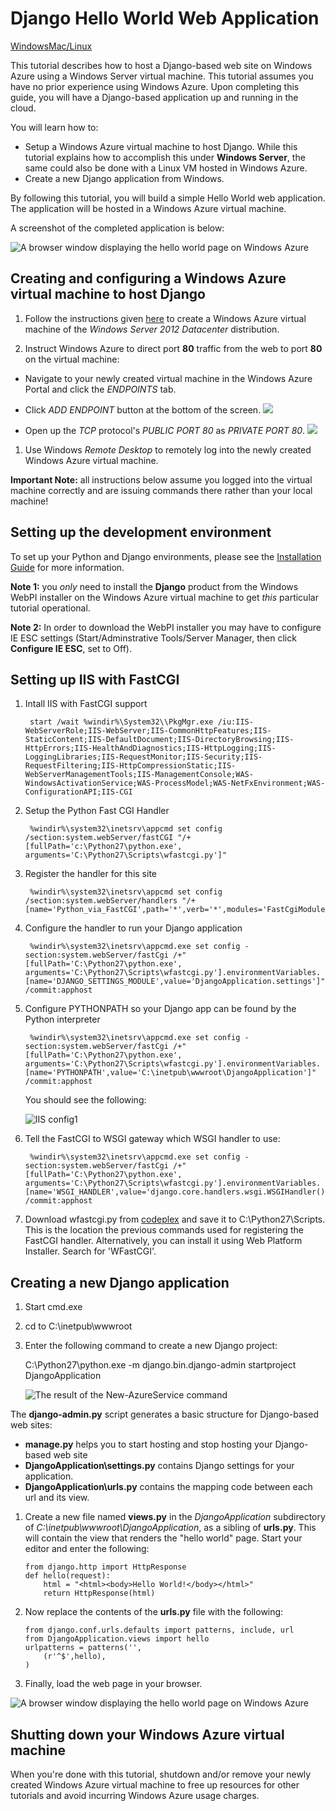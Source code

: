 <properties linkid="develop-python-web-app-with-django" urlDisplayName="Web with Django (Windows)" pageTitle="Python web app with Django - Windows Azure tutorial" title="Python web app with Django - Windows Azure tutorial" metaKeywords="Azure Django web app, Azure Django virtual machine" Description="A tutorial that teaches you how to host a Django-based web site on Windows Azure using a Windows Server 2008 R2 virtual machine." metaCanonical="" disqusComments="1" umbracoNaviHide="1" />


# Django Hello World Web Application

<div class="dev-center-tutorial-selector sublanding"><a href="/en-us/develop/python/tutorials/web-app-with-django/" title="Windows" class="current">Windows</a><a href="/en-us/develop/python/tutorials/django-hello-world-(maclinux)/" title="MacLinux">Mac/Linux</a></div>

This tutorial describes how to host a Django-based web site on Windows 
Azure using a Windows Server virtual machine. This tutorial assumes you have no prior experience using Windows Azure. Upon completing this guide, you will have a Django-based application up and running in the cloud.

You will learn how to:

* Setup a Windows Azure virtual machine to host Django. While this tutorial explains how to accomplish this under **Windows Server**, the same could also be done with a Linux VM hosted in Windows Azure. 
* Create a new Django application from Windows.

By following this tutorial, you will build a simple Hello World web
application. The application will be hosted in a Windows Azure virtual machine.

A screenshot of the completed application is below:

![A browser window displaying the hello world page on Windows Azure][1]

<div chunk="../../Shared/Chunks/create-account-and-vms-note.md" />

## Creating and configuring a Windows Azure virtual machine to host Django

1. Follow the instructions given [here][portal-vm] to create a Windows Azure virtual machine of the *Windows Server 2012 Datacenter* distribution.

1. Instruct Windows Azure to direct port **80** traffic from the web to port **80** on the virtual machine:
 - Navigate to your newly created virtual machine in the Windows Azure Portal and click the *ENDPOINTS* tab.
 - Click *ADD ENDPOINT* button at the bottom of the screen.
![][add endpoint]

 - Open up the *TCP* protocol's *PUBLIC PORT 80* as *PRIVATE PORT 80*.
![][port80]
1. Use Windows *Remote Desktop* to remotely log into the newly created Windows Azure virtual machine.  

**Important Note:** all instructions below assume you logged into the virtual machine correctly and are issuing commands there rather than your local machine! 

## <a id="setup"> </a>Setting up the development environment

To set up your Python and Django environments, please see the [Installation Guide][] for more information.  

**Note 1:** you *only* need to install the **Django** product from the Windows WebPI installer on the Windows Azure virtual machine to get *this* particular tutorial operational.

**Note 2:** In order to download the WebPI installer you may have to configure IE ESC settings (Start/Adminstrative Tools/Server Manager, then click **Configure IE ESC**, set to Off).

## Setting up IIS with FastCGI


1. Intall IIS with FastCGI support 

		start /wait %windir%\System32\\PkgMgr.exe /iu:IIS-WebServerRole;IIS-WebServer;IIS-CommonHttpFeatures;IIS-StaticContent;IIS-DefaultDocument;IIS-DirectoryBrowsing;IIS-HttpErrors;IIS-HealthAndDiagnostics;IIS-HttpLogging;IIS-LoggingLibraries;IIS-RequestMonitor;IIS-Security;IIS-RequestFiltering;IIS-HttpCompressionStatic;IIS-WebServerManagementTools;IIS-ManagementConsole;WAS-WindowsActivationService;WAS-ProcessModel;WAS-NetFxEnvironment;WAS-ConfigurationAPI;IIS-CGI


1. Setup the Python Fast CGI Handler

		%windir%\system32\inetsrv\appcmd set config /section:system.webServer/fastCGI "/+[fullPath='c:\Python27\python.exe', arguments='C:\Python27\Scripts\wfastcgi.py']"



1. Register the handler for this site

		%windir%\system32\inetsrv\appcmd set config /section:system.webServer/handlers "/+[name='Python_via_FastCGI',path='*',verb='*',modules='FastCgiModule',scriptProcessor='c:\Python27\python.exe|C:\Python27\Scripts\wfastcgi.py',resourceType='Unspecified']"


1. Configure the handler to run your Django application

		%windir%\system32\inetsrv\appcmd.exe set config -section:system.webServer/fastCgi /+"[fullPath='C:\Python27\python.exe', arguments='C:\Python27\Scripts\wfastcgi.py'].environmentVariables.[name='DJANGO_SETTINGS_MODULE',value='DjangoApplication.settings']" /commit:apphost

1. Configure PYTHONPATH so your Django app can be found by the Python interpreter

		%windir%\system32\inetsrv\appcmd.exe set config -section:system.webServer/fastCgi /+"[fullPath='C:\Python27\python.exe', arguments='C:\Python27\Scripts\wfastcgi.py'].environmentVariables.[name='PYTHONPATH',value='C:\inetpub\wwwroot\DjangoApplication']" /commit:apphost

	You should see the following:

	![IIS config1](../media/django-helloworld-iis1.png) 

1. Tell the FastCGI to WSGI gateway which WSGI handler to use:

		%windir%\system32\inetsrv\appcmd.exe set config -section:system.webServer/fastCgi /+"[fullPath='C:\Python27\python.exe', arguments='C:\Python27\Scripts\wfastcgi.py'].environmentVariables.[name='WSGI_HANDLER',value='django.core.handlers.wsgi.WSGIHandler()']" /commit:apphost


1. Download wfastcgi.py from [codeplex](http://go.microsoft.com/fwlink/?LinkID=316392&clcid=0x409) and save it to C:\Python27\Scripts.  This is the location the previous commands used for registering the FastCGI handler. Alternatively, you can install it using Web Platform Installer.  Search for 'WFastCGI'.


## Creating a new Django application


1.  Start cmd.exe
    
1.  cd to C:\inetpub\wwwroot

1.  Enter the following command to create a new Django project:


	C:\Python27\python.exe -m django.bin.django-admin startproject DjangoApplication
    
	![The result of the New-AzureService command][]

 The **django-admin.py** script generates a basic structure for Django-based web sites:
    
-   **manage.py** helps you to start hosting and stop hosting your Django-based web site
-   **DjangoApplication\settings.py** contains Django settings for your application.
-   **DjangoApplication\urls.py** contains the mapping code between each url and its view.



1.  Create a new file named **views.py** in the *DjangoApplication* subdirectory of *C:\inetpub\wwwroot\DjangoApplication*, as a sibling of **urls.py**. This will contain the view that renders the "hello world" page. Start your editor and enter the following:
		
		from django.http import HttpResponse
		def hello(request):
    		html = "<html><body>Hello World!</body></html>"
    		return HttpResponse(html)

1.  Now replace the contents of the **urls.py** file with the following:

		from django.conf.urls.defaults import patterns, include, url
		from DjangoApplication.views import hello
		urlpatterns = patterns('',
			(r'^$',hello),
		)

1. Finally, load the web page in your browser.

![A browser window displaying the hello world page on Windows Azure][1]

## Shutting down your Windows Azure virtual machine

When you're done with this tutorial, shutdown and/or remove your newly created Windows Azure virtual machine to free up resources for other tutorials and avoid incurring Windows Azure usage charges.

[1]: ../Media/django-helloworld-browser-azure.png
[The result of the New-AzureService command]: ../Media/django-helloworld-cmd-new-azure-service.png
[add endpoint]: ../Media/django-helloworld-addendpoint.png
[port80]: ../Media/django-helloworld-port80.png
[portal-vm]: /en-us/manage/windows/tutorials/virtual-machine-from-gallery/
[Installation Guide]: ../commontasks/how-to-install-python.md
